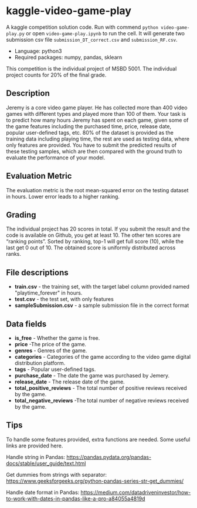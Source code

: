 # kaggle-video-game-play

A kaggle competition solution code. Run with commend `python video-game-play.py` or open `video-game-play.ipynb` to run the cell. It will generate two submission csv file `submission_DT_correct.csv` and `submission_RF.csv`.

* Language: python3
* Required packages: numpy, pandas, sklearn

This competition is the individual project of MSBD 5001. The individual project counts for 20% of the final grade.

## Description

Jeremy is a core video game player. He has collected more than 400 video games with different types and played more than 100 of them. Your task is to predict how many hours Jeremy has spent on each game, given some of the game features including the purchased time, price, release date, popular user-defined tags, etc. 80% of the dataset is provided as the training data including playing time, the rest are used as testing data, where only features are provided. You have to submit the predicted results of these testing samples, which are then compared with the ground truth to evaluate the performance of your model.

## Evaluation Metric
The evaluation metric is the root mean-squared error on the testing dataset in hours. Lower error leads to a higher ranking.

## Grading
The individual project has 20 scores in total. If you submit the result and the code is available on Github, you get at least 10. The other ten scores are “ranking points”. Sorted by ranking, top-1 will get full score (10), while the last get 0 out of 10. The obtained score is uniformly distributed across ranks.

## File descriptions
* **train.csv** - the training set, with the target label column provided named "playtime_forever" in hours.
* **test.csv** - the test set, with only features
* **sampleSubmission.csv** - a sample submission file in the correct format

## Data fields
* **is_free** - Whether the game is free.
* **price** -The price of the game.
* **genres** - Genres of the game.
* **categories** - Categories of the game according to the video game digital distribution platform.
* **tags** - Popular user-defined tags.
* **purchase_date** - The date the game was purchased by Jemery.
* **release_date** - The release date of the game.
* **total_positive_reviews** - The total number of positive reviews received by the game.
* **total_negative_reviews** -The total number of negative reviews received by the game.

## Tips

To handle some features provided, extra functions are needed. Some useful links are provided here.

Handle string in Pandas: https://pandas.pydata.org/pandas-docs/stable/user_guide/text.html

Get dummies from strings with separator: https://www.geeksforgeeks.org/python-pandas-series-str-get_dummies/

Handle date format in Pandas: https://medium.com/datadriveninvestor/how-to-work-with-dates-in-pandas-like-a-pro-a84055a4819d
